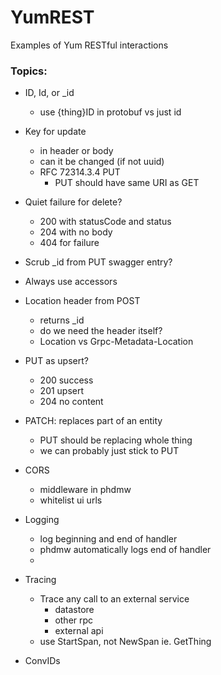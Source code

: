 # YumREST
Examples of Yum RESTful interactions


### Topics:

- ID, Id, or _id
  - use {thing}ID in protobuf vs just id 

- Key for update
  - in header or body
  - can it be changed (if not uuid)
  - RFC 72314.3.4 PUT
    - PUT should have same URI as GET
  
- Quiet failure for delete?
  - 200 with statusCode and status
  - 204 with no body
  - 404 for failure

- Scrub _id from PUT swagger entry?

- Always use accessors

- Location header from POST
  - returns _id
  - do we need the header itself?
  - Location vs Grpc-Metadata-Location

- PUT as upsert?
  - 200 success
  - 201 upsert
  - 204 no content

- PATCH: replaces part of an entity
  - PUT should be replacing whole thing
  - we can probably just stick to PUT

- CORS
  - middleware in phdmw
  - whitelist ui urls
 
- Logging
  - log beginning and end of handler
  - phdmw automatically logs end of handler
  - 

- Tracing
  - Trace any call to an external service
    - datastore
    - other rpc
    - external api
  - use StartSpan, not NewSpan ie. GetThing

- ConvIDs